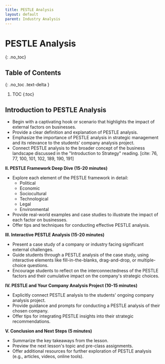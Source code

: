 ```yaml
---
title: PESTLE Analysis
layout: default
parent: Industry Analysis
---
```


# PESTLE Analysis
{: .no_toc}

## Table of Contents
{: .no_toc .text-delta }

1. TOC
{:toc}

## Introduction to PESTLE Analysis


*   Begin with a captivating hook or scenario that highlights the impact of external factors on businesses.
*   Provide a clear definition and explanation of PESTLE analysis.
*   Emphasize the importance of PESTLE analysis in strategic management and its relevance to the students' company analysis project.
*   Connect PESTLE analysis to the broader concept of the business landscape discussed in the "Introduction to Strategy" reading. [cite: 76, 77, 100, 101, 102, 189, 190, 191]

**II. PESTLE Framework Deep Dive (15-20 minutes)**

*   Explore each element of the PESTLE framework in detail:
    *   Political
    *   Economic
    *   Sociocultural
    *   Technological
    *   Legal
    *   Environmental
*   Provide real-world examples and case studies to illustrate the impact of each factor on businesses.
*   Offer tips and techniques for conducting effective PESTLE analysis.

**III. Interactive PESTLE Analysis (15-20 minutes)**

*   Present a case study of a company or industry facing significant external challenges.
*   Guide students through a PESTLE analysis of the case study, using interactive elements like fill-in-the-blanks, drag-and-drop, or multiple-choice questions.
*   Encourage students to reflect on the interconnectedness of the PESTLE factors and their cumulative impact on the company's strategic choices.

**IV. PESTLE and Your Company Analysis Project (10-15 minutes)**

*   Explicitly connect PESTLE analysis to the students' ongoing company analysis project.
*   Provide guidance and prompts for conducting a PESTLE analysis of their chosen company.
*   Offer tips for integrating PESTLE insights into their strategic recommendations.

**V. Conclusion and Next Steps (5 minutes)**

*   Summarize the key takeaways from the lesson.
*   Preview the next lesson's topic and pre-class assignments.
*   Offer additional resources for further exploration of PESTLE analysis (e.g., articles, videos, online tools).